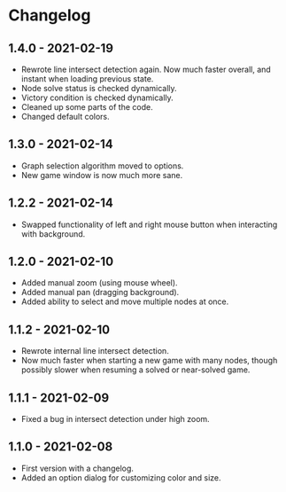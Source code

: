 # Changelog

## 1.4.0 - 2021-02-19
- Rewrote line intersect detection again. Now much faster overall, and
  instant when loading previous state.
- Node solve status is checked dynamically.
- Victory condition is checked dynamically.
- Cleaned up some parts of the code.
- Changed default colors.

## 1.3.0 - 2021-02-14
- Graph selection algorithm moved to options.
- New game window is now much more sane.

## 1.2.2 - 2021-02-14
- Swapped functionality of left and right mouse button when
  interacting with background.

## 1.2.0 - 2021-02-10
- Added manual zoom (using mouse wheel).
- Added manual pan (dragging background).
- Added ability to select and move multiple nodes at once.

## 1.1.2 - 2021-02-10
- Rewrote internal line intersect detection.
- Now much faster when starting a new game with many nodes, though
  possibly slower when resuming a solved or near-solved game.

## 1.1.1 - 2021-02-09
- Fixed a bug in intersect detection under high zoom.

## 1.1.0 - 2021-02-08
- First version with a changelog.
- Added an option dialog for customizing color and size.
